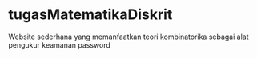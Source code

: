 # tugasMatematikaDiskrit
Website sederhana yang memanfaatkan teori kombinatorika sebagai alat pengukur keamanan password
